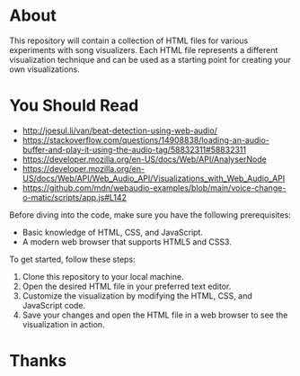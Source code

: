 # About

This repository will contain a collection of HTML files for various experiments with song visualizers. Each HTML file represents a different visualization technique and can be used as a starting point for creating your own visualizations.

# You Should Read

- http://joesul.li/van/beat-detection-using-web-audio/
- https://stackoverflow.com/questions/14908838/loading-an-audio-buffer-and-play-it-using-the-audio-tag/58832311#58832311
- https://developer.mozilla.org/en-US/docs/Web/API/AnalyserNode
- https://developer.mozilla.org/en-US/docs/Web/API/Web_Audio_API/Visualizations_with_Web_Audio_API
- https://github.com/mdn/webaudio-examples/blob/main/voice-change-o-matic/scripts/app.js#L142

Before diving into the code, make sure you have the following prerequisites:

- Basic knowledge of HTML, CSS, and JavaScript.
- A modern web browser that supports HTML5 and CSS3.

To get started, follow these steps:

1. Clone this repository to your local machine.
2. Open the desired HTML file in your preferred text editor.
3. Customize the visualization by modifying the HTML, CSS, and JavaScript code.
4. Save your changes and open the HTML file in a web browser to see the visualization in action.


# Thanks